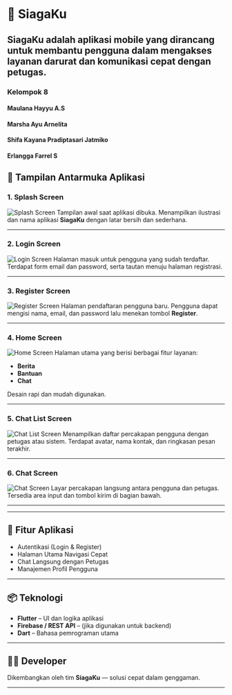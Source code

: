 # 🚨 SiagaKu

**SiagaKu** adalah aplikasi mobile yang dirancang untuk membantu pengguna dalam mengakses layanan darurat dan komunikasi cepat dengan petugas.
---
### Kelompok 8
#### Maulana Hayyu A.S
#### Marsha Ayu Arnelita
#### Shifa Kayana Pradiptasari Jatmiko
#### Erlangga Farrel S


## 📱 Tampilan Antarmuka Aplikasi

### 1. Splash Screen
![Splash Screen](assets/readme/splash_screen.jpeg)
Tampilan awal saat aplikasi dibuka. Menampilkan ilustrasi dan nama aplikasi **SiagaKu** dengan latar bersih dan sederhana.

---

### 2. Login Screen
![Login Screen](assets/readme/login_screen.jpeg)
Halaman masuk untuk pengguna yang sudah terdaftar. Terdapat form email dan password, serta tautan menuju halaman registrasi.

---

### 3. Register Screen
![Register Screen](assets/readme/register_screen.jpeg)
Halaman pendaftaran pengguna baru. Pengguna dapat mengisi nama, email, dan password lalu menekan tombol **Register**.

---

### 4. Home Screen
![Home Screen](assets/readme/home_screen.jpeg)
Halaman utama yang berisi berbagai fitur layanan:
- **Berita**
- **Bantuan**
- **Chat**
  
Desain rapi dan mudah digunakan.

---

### 5. Chat List Screen
![Chat List Screen](assets/readme/chat_list_screen.jpeg)
Menampilkan daftar percakapan pengguna dengan petugas atau sistem. Terdapat avatar, nama kontak, dan ringkasan pesan terakhir.

---

### 6. Chat Screen
![Chat Screen](assets/readme/chat_screen.jpeg)
Layar percakapan langsung antara pengguna dan petugas. Tersedia area input dan tombol kirim di bagian bawah.

---


---

## 🚀 Fitur Aplikasi

- Autentikasi (Login & Register)
- Halaman Utama Navigasi Cepat
- Chat Langsung dengan Petugas
- Manajemen Profil Pengguna

---

## 📦 Teknologi

- **Flutter** – UI dan logika aplikasi
- **Firebase / REST API** – (jika digunakan untuk backend)
- **Dart** – Bahasa pemrograman utama

---

## 👨‍💻 Developer

Dikembangkan oleh tim **SiagaKu** — solusi cepat dalam genggaman.

---

